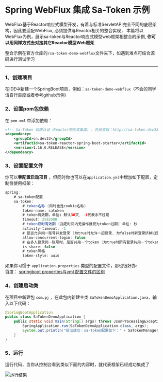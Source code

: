 # Spring WebFlux 集成 Sa-Token 示例

WebFlux基于Reactor响应式模型开发，有着与标准ServletAPI完全不同的底层架构，因此要适配WebFlux, 必须提供与Reactor相关的整合实现，
本篇将以WebFlux为例，展示sa-token与Reactor响应式模型web框架相整合的示例, **你可以用同样方式去对接其它Reactor模型Web框架**

整合示例在官方仓库的`/sa-token-demo-webflux`文件夹下，如遇到难点可结合源码进行测试学习


---

### 1、创建项目
在IDE中新建一个SpringBoot项目，例如：`sa-token-demo-webflux`（不会的同学请自行百度或者参考github示例）


### 2、设置pom包依赖
在 `pom.xml` 中添加依赖：

``` xml 
<!-- Sa-Token 权限认证（Reactor响应式集成）, 在线文档：http://sa-token.dev33.cn/ -->
<dependency>
	<groupId>cn.dev33</groupId>
	<artifactId>sa-token-reactor-spring-boot-starter</artifactId>
	<version>1.16.0.RELEASE</version>
</dependency>
```


### 3、设置配置文件
你可以**零配置启动项目** ，但同时你也可以在`application.yml`中增加如下配置，定制性使用框架：

``` java
spring: 
    # sa-token配置
    sa-token: 
        # token名称 (同时也是cookie名称)
        token-name: satoken
        # token有效期，单位s 默认30天, -1代表永不过期 
        timeout: 2592000
        # token临时有效期 (指定时间内无操作就视为token过期) 单位: 秒
        activity-timeout: -1
        # 是否允许同一账号并发登录 (为true时允许一起登录, 为false时新登录挤掉旧登录) 
        allow-concurrent-login: false
        # 在多人登录同一账号时，是否共用一个token (为true时所有登录共用一个token, 为false时每次登录新建一个token) 
        is-share: false
        # token风格
        token-style: uuid
```

如果你习惯于 `application.properties` 类型的配置文件，那也很好办:  <br>
百度： [springboot properties与yml 配置文件的区别](https://www.baidu.com/s?ie=UTF-8&wd=springboot%20properties%E4%B8%8Eyml%20%E9%85%8D%E7%BD%AE%E6%96%87%E4%BB%B6%E7%9A%84%E5%8C%BA%E5%88%AB)


### 4、创建启动类
在项目中新建包 `com.pj` ，在此包内新建主类 `SaTokenDemoApplication.java`，输入以下代码：

``` java
@SpringBootApplication
public class SaTokenDemoApplication {
	public static void main(String[] args) throws JsonProcessingException {
		SpringApplication.run(SaTokenDemoApplication.class, args);
		System.out.println("启动成功：sa-token配置如下：" + SaTokenManager.getConfig());
	}
}
```

### 5、运行
运行代码，当你从控制台看到类似下面的内容时，就代表框架已经成功集成了

![运行结果](https://color-test.oss-cn-qingdao.aliyuncs.com/sa-token/app-run.jpg)







